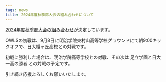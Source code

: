 ```yaml
---
tags: news
title: 2024年度秋季都大会の組み合わせについて
---
```


[2024年度秋季都大会の組み合わせ](https://tokyo-americanfootball.com/2020/09/09/%e6%9d%b1%e4%ba%ac%e9%83%bd%e5%a4%a7%e4%bc%9a/)が決定しています。

OWLSの初戦は、9月8日に明治学院東村山高等学校グラウンドにて朝9:00キックオフで、日大櫻ヶ丘高校との対戦です。

初戦に勝利した場合は、明治学院高等学校との対戦、その次は 足立学園と日大一高の勝者 との対戦の予定です。

引き続き応援よろしくお願いいたします。
